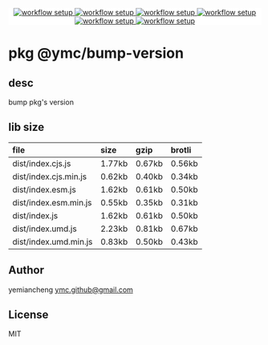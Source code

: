 <p align="center" style="background:white;">
<!-- github workflow stat:s -->
<!-- one line and center  -->
  <a href="https://github.com/YMC-GitHub">
    <img alt="workflow setup" src="https://img.shields.io/static/v1?label=pkg&message=done&color=ff69b4&style=flat-square" />
  </a>
  <a href="https://github.com/YMC-GitHub">
    <img alt="workflow setup" src="https://img.shields.io/static/v1?label=cod&message=done&color=ff69b4&style=flat-square" />
  </a>
    <a href="https://github.com/YMC-GitHub">
    <img alt="workflow setup" src="https://img.shields.io/static/v1?label=dep&message=done&color=ff69b4&style=flat-square" />
  </a>
  <a href="https://github.com/YMC-GitHub">
    <img alt="workflow setup" src="https://img.shields.io/static/v1?label=lin&message=done&color=ff69b4&style=flat-square" />
  </a>
    <a href="https://github.com/YMC-GitHub">
    <img alt="workflow setup" src="https://img.shields.io/static/v1?label=tes&message=fail&color=ff69b4&style=flat-square" />
  </a>
      <a href="https://github.com/YMC-GitHub">
    <img alt="workflow setup" src="https://img.shields.io/static/v1?label=pro&message=done&color=ff69b4&style=flat-square" />
  </a>


  <!-- https://img.shields.io/badge/<LABEL>-<MESSAGE>-<COLOR> -->
  <!-- https://img.shields.io/static/v1?label=<LABEL>&message=<MESSAGE>&color=<COLOR> -->
<!-- github workflow stat:e -->
</p>

# pkg @ymc/bump-version

## desc
bump pkg's version

## lib size  
file | size | gzip | brotli
:---- | :---- | :---- | :----
dist/index.cjs.js | 1.77kb | 0.67kb | 0.56kb
dist/index.cjs.min.js | 0.62kb | 0.40kb | 0.34kb
dist/index.esm.js | 1.62kb | 0.61kb | 0.50kb
dist/index.esm.min.js | 0.55kb | 0.35kb | 0.31kb
dist/index.js | 1.62kb | 0.61kb | 0.50kb
dist/index.umd.js | 2.23kb | 0.81kb | 0.67kb
dist/index.umd.min.js | 0.83kb | 0.50kb | 0.43kb

## Author
yemiancheng <ymc.github@gmail.com>

## License
MIT